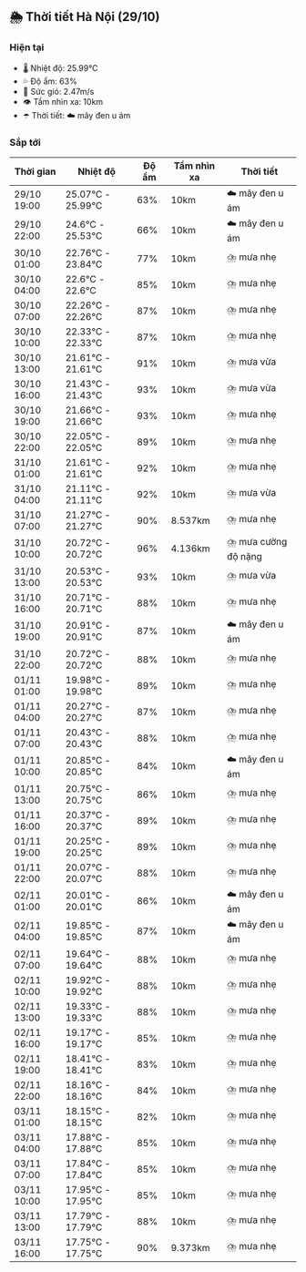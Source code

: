 ## 🌦️ Thời tiết Hà Nội (29/10)

### Hiện tại

- 🌡️ Nhiệt độ: 25.99℃
- 💦 Độ ẩm: 63%
- 💨 Sức gió: 2.47m/s
- 👁️ Tầm nhìn xa: 10km
- ☂️ Thời tiết: ☁️ mây đen u ám

### Sắp tới

| Thời gian | Nhiệt độ | Độ ẩm | Tầm nhìn xa | Thời tiết |
| --- | --- | --- | --- | --- |
| 29/10 19:00 | 25.07℃ - 25.99℃ | 63% | 10km | ☁️ mây đen u ám |
| 29/10 22:00 | 24.6℃ - 25.53℃ | 66% | 10km | ☁️ mây đen u ám |
| 30/10 01:00 | 22.76℃ - 23.84℃ | 77% | 10km | ⛈️ mưa nhẹ |
| 30/10 04:00 | 22.6℃ - 22.6℃ | 85% | 10km | ⛈️ mưa nhẹ |
| 30/10 07:00 | 22.26℃ - 22.26℃ | 87% | 10km | ⛈️ mưa nhẹ |
| 30/10 10:00 | 22.33℃ - 22.33℃ | 87% | 10km | ⛈️ mưa nhẹ |
| 30/10 13:00 | 21.61℃ - 21.61℃ | 91% | 10km | ⛈️ mưa vừa |
| 30/10 16:00 | 21.43℃ - 21.43℃ | 93% | 10km | ⛈️ mưa vừa |
| 30/10 19:00 | 21.66℃ - 21.66℃ | 93% | 10km | ⛈️ mưa nhẹ |
| 30/10 22:00 | 22.05℃ - 22.05℃ | 89% | 10km | ⛈️ mưa nhẹ |
| 31/10 01:00 | 21.61℃ - 21.61℃ | 92% | 10km | ⛈️ mưa nhẹ |
| 31/10 04:00 | 21.11℃ - 21.11℃ | 92% | 10km | ⛈️ mưa vừa |
| 31/10 07:00 | 21.27℃ - 21.27℃ | 90% | 8.537km | ⛈️ mưa nhẹ |
| 31/10 10:00 | 20.72℃ - 20.72℃ | 96% | 4.136km | ⛈️ mưa cường độ nặng |
| 31/10 13:00 | 20.53℃ - 20.53℃ | 93% | 10km | ⛈️ mưa vừa |
| 31/10 16:00 | 20.71℃ - 20.71℃ | 88% | 10km | ⛈️ mưa nhẹ |
| 31/10 19:00 | 20.91℃ - 20.91℃ | 87% | 10km | ☁️ mây đen u ám |
| 31/10 22:00 | 20.72℃ - 20.72℃ | 88% | 10km | ⛈️ mưa nhẹ |
| 01/11 01:00 | 19.98℃ - 19.98℃ | 89% | 10km | ⛈️ mưa nhẹ |
| 01/11 04:00 | 20.27℃ - 20.27℃ | 87% | 10km | ⛈️ mưa nhẹ |
| 01/11 07:00 | 20.43℃ - 20.43℃ | 88% | 10km | ⛈️ mưa nhẹ |
| 01/11 10:00 | 20.85℃ - 20.85℃ | 84% | 10km | ☁️ mây đen u ám |
| 01/11 13:00 | 20.75℃ - 20.75℃ | 86% | 10km | ⛈️ mưa nhẹ |
| 01/11 16:00 | 20.37℃ - 20.37℃ | 89% | 10km | ⛈️ mưa nhẹ |
| 01/11 19:00 | 20.25℃ - 20.25℃ | 89% | 10km | ⛈️ mưa nhẹ |
| 01/11 22:00 | 20.07℃ - 20.07℃ | 88% | 10km | ⛈️ mưa nhẹ |
| 02/11 01:00 | 20.01℃ - 20.01℃ | 86% | 10km | ☁️ mây đen u ám |
| 02/11 04:00 | 19.85℃ - 19.85℃ | 87% | 10km | ☁️ mây đen u ám |
| 02/11 07:00 | 19.64℃ - 19.64℃ | 88% | 10km | ⛈️ mưa nhẹ |
| 02/11 10:00 | 19.92℃ - 19.92℃ | 88% | 10km | ⛈️ mưa nhẹ |
| 02/11 13:00 | 19.33℃ - 19.33℃ | 88% | 10km | ⛈️ mưa nhẹ |
| 02/11 16:00 | 19.17℃ - 19.17℃ | 85% | 10km | ⛈️ mưa nhẹ |
| 02/11 19:00 | 18.41℃ - 18.41℃ | 83% | 10km | ⛈️ mưa nhẹ |
| 02/11 22:00 | 18.16℃ - 18.16℃ | 84% | 10km | ⛈️ mưa nhẹ |
| 03/11 01:00 | 18.15℃ - 18.15℃ | 82% | 10km | ⛈️ mưa nhẹ |
| 03/11 04:00 | 17.88℃ - 17.88℃ | 85% | 10km | ⛈️ mưa nhẹ |
| 03/11 07:00 | 17.84℃ - 17.84℃ | 85% | 10km | ⛈️ mưa nhẹ |
| 03/11 10:00 | 17.95℃ - 17.95℃ | 85% | 10km | ⛈️ mưa nhẹ |
| 03/11 13:00 | 17.79℃ - 17.79℃ | 88% | 10km | ⛈️ mưa nhẹ |
| 03/11 16:00 | 17.75℃ - 17.75℃ | 90% | 9.373km | ⛈️ mưa nhẹ |
